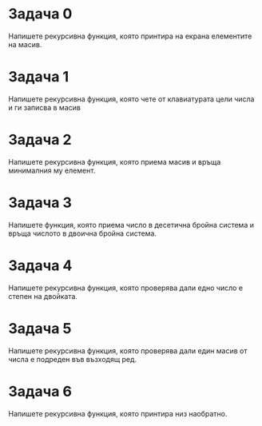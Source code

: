 # Задача 0
Напишете рекурсивна функция, която принтира на екрана елементите на масив.

# Задача 1
Напишете рекурсивна функция, която чете от клавиатурата цели числа и ги записва в масив

# Задача 2
Напишете рекурсивна функция, която приема масив и връща минималния му елемент.

# Задача 3
Напишете функция, която приема число в десетична бройна система и връща числото в двоична бройна система.

# Задача 4
Напишете рекурсивна функция, която проверява дали едно число е степен на двойката.

# Задача 5
Напишете рекурсивна функция, която проверява дали един масив от числа е подреден във възходящ ред.

# Задача 6
Напишете рекурсивна функция, която принтира низ наобратно.